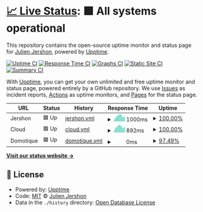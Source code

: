 # [📈 Live Status](https://jershon.github.io/status-jershon): <!--live status--> **🟩 All systems operational**

This repository contains the open-source uptime monitor and status page for [Julien Jershon](https://jershon.github.io/status-jershon), powered by [Upptime](https://github.com/upptime/upptime).

[![Uptime CI](https://github.com/jershon/status-jershon/workflows/Uptime%20CI/badge.svg)](https://github.com/jershon/status-jershon/actions?query=workflow%3A%22Uptime+CI%22)
[![Response Time CI](https://github.com/jershon/status-jershon/workflows/Response%20Time%20CI/badge.svg)](https://github.com/jershon/status-jershon/actions?query=workflow%3A%22Response+Time+CI%22)
[![Graphs CI](https://github.com/jershon/status-jershon/workflows/Graphs%20CI/badge.svg)](https://github.com/jershon/status-jershon/actions?query=workflow%3A%22Graphs+CI%22)
[![Static Site CI](https://github.com/jershon/status-jershon/workflows/Static%20Site%20CI/badge.svg)](https://github.com/jershon/status-jershon/actions?query=workflow%3A%22Static+Site+CI%22)
[![Summary CI](https://github.com/jershon/status-jershon/workflows/Summary%20CI/badge.svg)](https://github.com/jershon/status-jershon/actions?query=workflow%3A%22Summary+CI%22)

With [Upptime](https://upptime.js.org), you can get your own unlimited and free uptime monitor and status page, powered entirely by a GitHub repository. We use [Issues](https://github.com/jershon/status-jershon/issues) as incident reports, [Actions](https://github.com/jershon/status-jershon/actions) as uptime monitors, and [Pages](https://jershon.github.io/status-jershon) for the status page.

<!--start: status pages-->
<!-- This summary is generated by Upptime (https://github.com/upptime/upptime) -->
<!-- Do not edit this manually, your changes will be overwritten -->
<!-- prettier-ignore -->
| URL | Status | History | Response Time | Uptime |
| --- | ------ | ------- | ------------- | ------ |
| <img alt="" src="https://favicons.githubusercontent.com/null" height="13"> Jershon | 🟩 Up | [jershon.yml](https://github.com/jershon/status-jershon/commits/HEAD/history/jershon.yml) | <details><summary><img alt="Response time graph" src="./graphs/jershon/response-time-week.png" height="20"> 1000ms</summary><br><a href="https://jershon.github.io/status-jershon/history/jershon"><img alt="Response time 1000" src="https://img.shields.io/endpoint?url=https%3A%2F%2Fraw.githubusercontent.com%2Fjershon%2Fstatus-jershon%2FHEAD%2Fapi%2Fjershon%2Fresponse-time.json"></a><br><a href="https://jershon.github.io/status-jershon/history/jershon"><img alt="24-hour response time 1082" src="https://img.shields.io/endpoint?url=https%3A%2F%2Fraw.githubusercontent.com%2Fjershon%2Fstatus-jershon%2FHEAD%2Fapi%2Fjershon%2Fresponse-time-day.json"></a><br><a href="https://jershon.github.io/status-jershon/history/jershon"><img alt="7-day response time 1000" src="https://img.shields.io/endpoint?url=https%3A%2F%2Fraw.githubusercontent.com%2Fjershon%2Fstatus-jershon%2FHEAD%2Fapi%2Fjershon%2Fresponse-time-week.json"></a><br><a href="https://jershon.github.io/status-jershon/history/jershon"><img alt="30-day response time 1000" src="https://img.shields.io/endpoint?url=https%3A%2F%2Fraw.githubusercontent.com%2Fjershon%2Fstatus-jershon%2FHEAD%2Fapi%2Fjershon%2Fresponse-time-month.json"></a><br><a href="https://jershon.github.io/status-jershon/history/jershon"><img alt="1-year response time 1000" src="https://img.shields.io/endpoint?url=https%3A%2F%2Fraw.githubusercontent.com%2Fjershon%2Fstatus-jershon%2FHEAD%2Fapi%2Fjershon%2Fresponse-time-year.json"></a></details> | <details><summary><a href="https://jershon.github.io/status-jershon/history/jershon">100.00%</a></summary><a href="https://jershon.github.io/status-jershon/history/jershon"><img alt="All-time uptime 100.00%" src="https://img.shields.io/endpoint?url=https%3A%2F%2Fraw.githubusercontent.com%2Fjershon%2Fstatus-jershon%2FHEAD%2Fapi%2Fjershon%2Fuptime.json"></a><br><a href="https://jershon.github.io/status-jershon/history/jershon"><img alt="24-hour uptime 100.00%" src="https://img.shields.io/endpoint?url=https%3A%2F%2Fraw.githubusercontent.com%2Fjershon%2Fstatus-jershon%2FHEAD%2Fapi%2Fjershon%2Fuptime-day.json"></a><br><a href="https://jershon.github.io/status-jershon/history/jershon"><img alt="7-day uptime 100.00%" src="https://img.shields.io/endpoint?url=https%3A%2F%2Fraw.githubusercontent.com%2Fjershon%2Fstatus-jershon%2FHEAD%2Fapi%2Fjershon%2Fuptime-week.json"></a><br><a href="https://jershon.github.io/status-jershon/history/jershon"><img alt="30-day uptime 100.00%" src="https://img.shields.io/endpoint?url=https%3A%2F%2Fraw.githubusercontent.com%2Fjershon%2Fstatus-jershon%2FHEAD%2Fapi%2Fjershon%2Fuptime-month.json"></a><br><a href="https://jershon.github.io/status-jershon/history/jershon"><img alt="1-year uptime 100.00%" src="https://img.shields.io/endpoint?url=https%3A%2F%2Fraw.githubusercontent.com%2Fjershon%2Fstatus-jershon%2FHEAD%2Fapi%2Fjershon%2Fuptime-year.json"></a></details>
| <img alt="" src="https://favicons.githubusercontent.com/null" height="13"> Cloud | 🟩 Up | [cloud.yml](https://github.com/jershon/status-jershon/commits/HEAD/history/cloud.yml) | <details><summary><img alt="Response time graph" src="./graphs/cloud/response-time-week.png" height="20"> 892ms</summary><br><a href="https://jershon.github.io/status-jershon/history/cloud"><img alt="Response time 892" src="https://img.shields.io/endpoint?url=https%3A%2F%2Fraw.githubusercontent.com%2Fjershon%2Fstatus-jershon%2FHEAD%2Fapi%2Fcloud%2Fresponse-time.json"></a><br><a href="https://jershon.github.io/status-jershon/history/cloud"><img alt="24-hour response time 948" src="https://img.shields.io/endpoint?url=https%3A%2F%2Fraw.githubusercontent.com%2Fjershon%2Fstatus-jershon%2FHEAD%2Fapi%2Fcloud%2Fresponse-time-day.json"></a><br><a href="https://jershon.github.io/status-jershon/history/cloud"><img alt="7-day response time 892" src="https://img.shields.io/endpoint?url=https%3A%2F%2Fraw.githubusercontent.com%2Fjershon%2Fstatus-jershon%2FHEAD%2Fapi%2Fcloud%2Fresponse-time-week.json"></a><br><a href="https://jershon.github.io/status-jershon/history/cloud"><img alt="30-day response time 892" src="https://img.shields.io/endpoint?url=https%3A%2F%2Fraw.githubusercontent.com%2Fjershon%2Fstatus-jershon%2FHEAD%2Fapi%2Fcloud%2Fresponse-time-month.json"></a><br><a href="https://jershon.github.io/status-jershon/history/cloud"><img alt="1-year response time 892" src="https://img.shields.io/endpoint?url=https%3A%2F%2Fraw.githubusercontent.com%2Fjershon%2Fstatus-jershon%2FHEAD%2Fapi%2Fcloud%2Fresponse-time-year.json"></a></details> | <details><summary><a href="https://jershon.github.io/status-jershon/history/cloud">100.00%</a></summary><a href="https://jershon.github.io/status-jershon/history/cloud"><img alt="All-time uptime 100.00%" src="https://img.shields.io/endpoint?url=https%3A%2F%2Fraw.githubusercontent.com%2Fjershon%2Fstatus-jershon%2FHEAD%2Fapi%2Fcloud%2Fuptime.json"></a><br><a href="https://jershon.github.io/status-jershon/history/cloud"><img alt="24-hour uptime 100.00%" src="https://img.shields.io/endpoint?url=https%3A%2F%2Fraw.githubusercontent.com%2Fjershon%2Fstatus-jershon%2FHEAD%2Fapi%2Fcloud%2Fuptime-day.json"></a><br><a href="https://jershon.github.io/status-jershon/history/cloud"><img alt="7-day uptime 100.00%" src="https://img.shields.io/endpoint?url=https%3A%2F%2Fraw.githubusercontent.com%2Fjershon%2Fstatus-jershon%2FHEAD%2Fapi%2Fcloud%2Fuptime-week.json"></a><br><a href="https://jershon.github.io/status-jershon/history/cloud"><img alt="30-day uptime 100.00%" src="https://img.shields.io/endpoint?url=https%3A%2F%2Fraw.githubusercontent.com%2Fjershon%2Fstatus-jershon%2FHEAD%2Fapi%2Fcloud%2Fuptime-month.json"></a><br><a href="https://jershon.github.io/status-jershon/history/cloud"><img alt="1-year uptime 100.00%" src="https://img.shields.io/endpoint?url=https%3A%2F%2Fraw.githubusercontent.com%2Fjershon%2Fstatus-jershon%2FHEAD%2Fapi%2Fcloud%2Fuptime-year.json"></a></details>
| <img alt="" src="https://favicons.githubusercontent.com/null" height="13"> Domotique | 🟩 Up | [domotique.yml](https://github.com/jershon/status-jershon/commits/HEAD/history/domotique.yml) | <details><summary><img alt="Response time graph" src="./graphs/domotique/response-time-week.png" height="20"> 0ms</summary><br><a href="https://jershon.github.io/status-jershon/history/domotique"><img alt="Response time 0" src="https://img.shields.io/endpoint?url=https%3A%2F%2Fraw.githubusercontent.com%2Fjershon%2Fstatus-jershon%2FHEAD%2Fapi%2Fdomotique%2Fresponse-time.json"></a><br><a href="https://jershon.github.io/status-jershon/history/domotique"><img alt="24-hour response time 0" src="https://img.shields.io/endpoint?url=https%3A%2F%2Fraw.githubusercontent.com%2Fjershon%2Fstatus-jershon%2FHEAD%2Fapi%2Fdomotique%2Fresponse-time-day.json"></a><br><a href="https://jershon.github.io/status-jershon/history/domotique"><img alt="7-day response time 0" src="https://img.shields.io/endpoint?url=https%3A%2F%2Fraw.githubusercontent.com%2Fjershon%2Fstatus-jershon%2FHEAD%2Fapi%2Fdomotique%2Fresponse-time-week.json"></a><br><a href="https://jershon.github.io/status-jershon/history/domotique"><img alt="30-day response time 0" src="https://img.shields.io/endpoint?url=https%3A%2F%2Fraw.githubusercontent.com%2Fjershon%2Fstatus-jershon%2FHEAD%2Fapi%2Fdomotique%2Fresponse-time-month.json"></a><br><a href="https://jershon.github.io/status-jershon/history/domotique"><img alt="1-year response time 0" src="https://img.shields.io/endpoint?url=https%3A%2F%2Fraw.githubusercontent.com%2Fjershon%2Fstatus-jershon%2FHEAD%2Fapi%2Fdomotique%2Fresponse-time-year.json"></a></details> | <details><summary><a href="https://jershon.github.io/status-jershon/history/domotique">97.49%</a></summary><a href="https://jershon.github.io/status-jershon/history/domotique"><img alt="All-time uptime 97.49%" src="https://img.shields.io/endpoint?url=https%3A%2F%2Fraw.githubusercontent.com%2Fjershon%2Fstatus-jershon%2FHEAD%2Fapi%2Fdomotique%2Fuptime.json"></a><br><a href="https://jershon.github.io/status-jershon/history/domotique"><img alt="24-hour uptime 97.49%" src="https://img.shields.io/endpoint?url=https%3A%2F%2Fraw.githubusercontent.com%2Fjershon%2Fstatus-jershon%2FHEAD%2Fapi%2Fdomotique%2Fuptime-day.json"></a><br><a href="https://jershon.github.io/status-jershon/history/domotique"><img alt="7-day uptime 97.49%" src="https://img.shields.io/endpoint?url=https%3A%2F%2Fraw.githubusercontent.com%2Fjershon%2Fstatus-jershon%2FHEAD%2Fapi%2Fdomotique%2Fuptime-week.json"></a><br><a href="https://jershon.github.io/status-jershon/history/domotique"><img alt="30-day uptime 97.49%" src="https://img.shields.io/endpoint?url=https%3A%2F%2Fraw.githubusercontent.com%2Fjershon%2Fstatus-jershon%2FHEAD%2Fapi%2Fdomotique%2Fuptime-month.json"></a><br><a href="https://jershon.github.io/status-jershon/history/domotique"><img alt="1-year uptime 97.49%" src="https://img.shields.io/endpoint?url=https%3A%2F%2Fraw.githubusercontent.com%2Fjershon%2Fstatus-jershon%2FHEAD%2Fapi%2Fdomotique%2Fuptime-year.json"></a></details>

<!--end: status pages-->

[**Visit our status website →**](https://jershon.github.io/status-jershon)

## 📄 License

- Powered by: [Upptime](https://github.com/upptime/upptime)
- Code: [MIT](./LICENSE) © [Julien Jershon](https://jershon.github.io/status-jershon)
- Data in the `./history` directory: [Open Database License](https://opendatacommons.org/licenses/odbl/1-0/)
